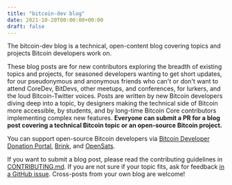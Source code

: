 ```yaml
---
title: "bitcoin-dev blog"
date: 2021-10-20T00:00:00+00:00
draft: false
---
```


The bitcoin-dev blog is a technical, open-content blog covering topics and projects Bitcoin developers work on.

These blog posts are for new contributors exploring the breadth of existing topics and projects,
for seasoned developers wanting to get short updates,
for our pseudonymous and anonymous friends who can't or don't want to attend CoreDev, BitDevs, other meetups, and conferences,
for lurkers, and the loud Bitcoin-Twitter voices.
Posts are written by new Bitcoin developers diving deep into a topic,
by designers making the technical side of Bitcoin more accessible, by students,
and by long-time Bitcoin Core contributors implementing complex new features.
**Everyone can submit a PR for a blog post covering a technical Bitcoin topic or an open-source Bitcoin project.**


You can support open-source Bitcoin developers via [Bitcoin Developer Donation Portal], [Brink], and [OpenSats].

[Bitcoin Developer Donation Portal]: https://bitcoindevlist.com/
[Brink]: https://brink.dev/donate
[OpenSats]: https://opensats.org/


If you want to submit a blog post, please read the contributing guidelines in [CONTRIBUTING.md][contributing].
If you are not sure if your topic fits, ask for feedback [in a GitHub issue][topic-feedback].
Cross-posts from your own blog are welcome!

[contributing]: https://github.com/dev-bitcoin/blog/blob/main/CONTRIBUTING.md
[topic-feedback]: https://github.com/dev-bitcoin/blog/issues/new?template=blog-post-topic-review.md&title=%5BTopic+Review%5D
